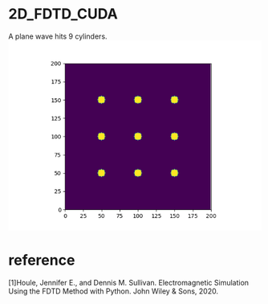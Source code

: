# 2D_FDTD_CUDA
A plane wave hits 9 cylinders.\
![image text](https://github.com/xcwang1999/2D_FDTD_CUDA/blob/main/dielectric%20cylinders.png)
# reference
[1]Houle, Jennifer E., and Dennis M. Sullivan. Electromagnetic Simulation Using the FDTD Method with Python. John Wiley & Sons, 2020.
